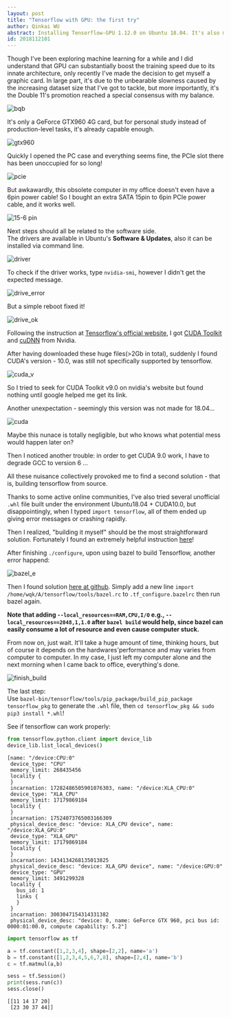 ```yaml
---
layout: post
title: "Tensorflow with GPU: the first try"
author: Qinkai WU
abstract: Installing Tensorflow-GPU 1.12.0 on Ubuntu 18.04. It's also my first time running tensorflow on my own graphics card.
id: 2018112101
---
```

  
Though I've been exploring machine learning for a while and I did understand that GPU can substantially boost the training speed due to its innate architecture, only recently I've made the decision to get myself a graphic card. In large part, it's due to the unbearable slowness caused by the increasing dataset size that I've got to tackle, but more importantly, it's the Double 11's promotion reached a special consensus with my balance.  

![bqb](/img/blog/2018112101/i0.png)
  
It's only a GeForce GTX960 4G card, but for personal study instead of production-level tasks, it's already capable enough.  

![gtx960](/img/blog/2018112101/igc.jpg)

Quickly I opened the PC case and everything seems fine, the PCIe slot there has been unoccupied for so long!
  
![pcie](/img/blog/2018112101/i2.jpg)

But awkawardly, this obsolete computer in my office doesn't even have a 6pin power cable! So I bought an extra SATA 15pin to 6pin PCIe power cable, and it works well.
  
![15-6 pin](/img/blog/2018112101/i1.jpg)

Next steps should all be related to the software side.  
The drivers are available in Ubuntu's **Software & Updates**, also it can be installed via command line.
  
![driver](/img/blog/2018112101/i4.png)

To check if the driver works, type `nvidia-smi`, however I didn't get the expected message.  
  
![drive_error](/img/blog/2018112101/i5.png)
  
But a simple reboot fixed it!  

![drive_ok](/img/blog/2018112101/i6.jpg)
  
Following the instruction at [Tensorflow's official website](https://www.tensorflow.org/install/gpu), I got [CUDA Toolkit](https://developer.nvidia.com/cuda-downloads) and [cuDNN](https://developer.nvidia.com/cudnn) from Nvidia.  

After having downloaded these huge files(>2Gb in total), suddenly I found CUDA's version - 10.0,  was still not specifically supported by tensorflow. 
  
![cuda_v](/img/blog/2018112101/i8.png)

So I tried to seek for CUDA Toolkit v9.0 on nvidia's website but found nothing until google helped me get its link.  

Another unexpectation - seemingly this version was not made for 18.04...  

![cuda](/img/blog/2018112101/i7.png)

Maybe this nunace is totally negligible, but who knows what potential mess would happen later on?
  
Then I noticed another trouble: in order to get CUDA 9.0 work, I have to degrade GCC to version 6 ...  

All these nuisance collectively provoked me to find a second solution - that is, building tensorflow from source.

Thanks to some active online communities, I've also tried several unofficial `.whl` file built under the environment Ubuntu18.04 + CUDA10.0, but disappointingly, when I typed `import tensorflow`, all of them ended up giving error messages or crashing rapidly. 
  
Then I realized, "building it myself" should be the most straightforward solution. Fortunately I found an extremely helpful instruction [here](https://www.python36.com/how-to-install-tensorflow-gpu-with-cuda-10-0-for-python-on-ubuntu/comment-page-2/#comments)!

After finishing `./configure`, upon using bazel to build Tensorflow, another error happend:
  
![bazel_e](/img/blog/2018112101/i9.png)

Then I found solution [here at github](https://github.com/tensorflow/tensorflow/issues/23401). Simply add a new line `import /home/wqk/A/tensorflow/tools/bazel.rc` to `.tf_configure.bazelrc` then run bazel again.
  
**Note that adding `--local_resources==RAM,CPU,I/O` e.g., `--local_resources==2048,1,1.0` after `bazel build` would help, since bazel can easily consume a lot of resource and even cause computer stuck.**

From now on, just wait. It'll take a huge amount of time, thinking hours, but of course it depends on the hardwares'performance and may varies from computer to computer. In my case, I just left my computer alone and the next morning when I came back to office, everything's done. 

![finish_build](/img/blog/2018112101/i10.png)

The last step:  
Use `bazel-bin/tensorflow/tools/pip_package/build_pip_package tensorflow_pkg` to generate the `.whl` file, then `cd tensorflow_pkg && sudo pip3 install *.whl`!


See if tensorflow can work properly:


```python
from tensorflow.python.client import device_lib
device_lib.list_local_devices()
```




    [name: "/device:CPU:0"
     device_type: "CPU"
     memory_limit: 268435456
     locality {
     }
     incarnation: 17282486505901076303, name: "/device:XLA_CPU:0"
     device_type: "XLA_CPU"
     memory_limit: 17179869184
     locality {
     }
     incarnation: 17524073765003166309
     physical_device_desc: "device: XLA_CPU device", name: "/device:XLA_GPU:0"
     device_type: "XLA_GPU"
     memory_limit: 17179869184
     locality {
     }
     incarnation: 1434134268135013825
     physical_device_desc: "device: XLA_GPU device", name: "/device:GPU:0"
     device_type: "GPU"
     memory_limit: 3491299328
     locality {
       bus_id: 1
       links {
       }
     }
     incarnation: 3003047154314331382
     physical_device_desc: "device: 0, name: GeForce GTX 960, pci bus id: 0000:01:00.0, compute capability: 5.2"]




```python
import tensorflow as tf

a = tf.constant([1,2,3,4], shape=[2,2], name='a')
b = tf.constant([1,2,3,4,5,6,7,8], shape=[2,4], name='b')
c = tf.matmul(a,b)

sess = tf.Session()
print(sess.run(c))
sess.close()
```

    [[11 14 17 20]
     [23 30 37 44]]




